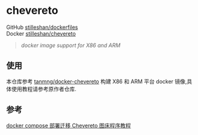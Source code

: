 # chevereto

GitHub [stilleshan/dockerfiles](https://github.com/stilleshan/dockerfiles)  
Docker [stilleshan/chevereto](https://hub.docker.com/r/stilleshan/chevereto)
> *docker image support for X86 and ARM*

## 使用
本仓库参考 [tanmng/docker-chevereto](https://github.com/tanmng/docker-chevereto) 构建 X86 和 ARM 平台 docker 镜像,具体使用教程请参考原作者仓库.

## 参考
[docker compose 部署迁移 Chevereto 图床程序教程](https://www.ioiox.com/archives/80.html)

